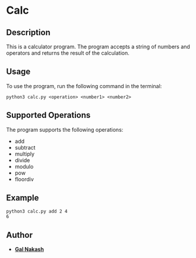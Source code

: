 # Calc

## Description
This is a calculator program. 
The program accepts a string of numbers and operators and returns the result of the calculation.


## Usage
To use the program, run the following command in the terminal:
```
python3 calc.py <operation> <number1> <number2>
```


## Supported Operations
The program supports the following operations:
- add
- subtract
- multiply
- divide
- modulo
- pow
- floordiv



## Example
```
python3 calc.py add 2 4
6
```

## Author
- [**Gal Nakash**]()